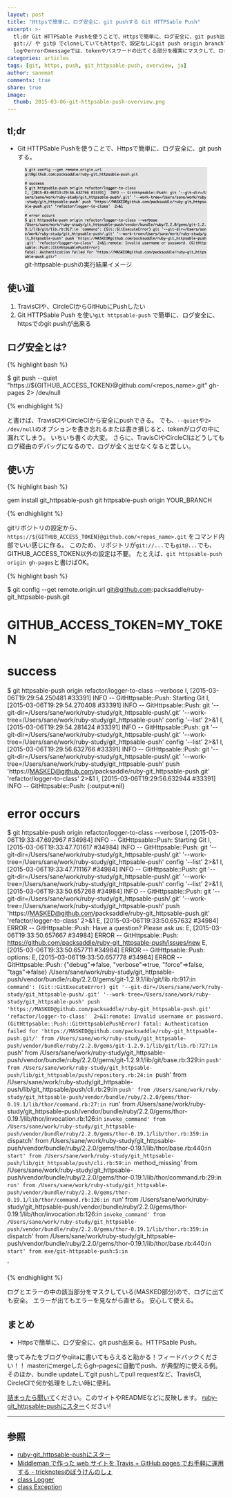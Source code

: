 ```yaml
---
layout: post
title: "Httpsで簡単に、ログ安全に、git pushする Git HTTPSable Push"
excerpt: >-
  tl;dr Git HTTPSable Pushを使うことで、Httpsで簡単に、ログ安全に、git push出来る。
  git:// や git@ でcloneしていてもhttpsで、設定なしにgit push origin branchできる。
  logやerrorのmessageでは、tokenやパスワードの出てくる部分を確実にマスクして、ログに出ても安全。
categories: articles
tags: [git, https, push, git_httpsable-push, overview, ja]
author: sanemat
comments: true
share: true
image:
  thumb: 2015-03-06-git-httpsable-push-overview.png
---
```


## tl;dr

* Git HTTPSable Pushを使うことで、Httpsで簡単に、ログ安全に、git pushする。

<figure>
  <img src="/images/2015-03-06-git-httpsable-push-overview.png" alt="Git HTTPSable Push">
  <figcaption>git-httpsable-pushの実行結果イメージ</figcaption>
</figure>

## 使い道

1. TravisCIや、CircleCIからGitHubにPushしたい
2. Git HTTPSable Push を使い`git httpsable-push` で簡単に、ログ安全に、httpsでのgit pushが出来る

## ログ安全とは?

{% highlight bash %}

$ git push --quiet "https://${GITHUB_ACCESS_TOKEN}@github.com/<repos_name>.git" gh-pages 2> /dev/null

{% endhighlight %}

と書けば、TravisCIやCircleCIから安全にpushできる。
でも、`--quiet`や`2> /dev/null`のオプションを書き忘れるまたは書き損じると、tokenがログの中に漏れてしまう。
いちいち書くの大変。
さらに、TravisCIやCircleCIはどうしてもログ経由のデバッグになるので、ログが全く出せなくなると苦しい。

## 使い方

{% highlight bash %}

gem install git_httpsable-push
git httpsable-push origin YOUR_BRANCH

{% endhighlight %}

gitリポジトリの設定から、`https://${GITHUB_ACCESS_TOKEN}@github.com/<repos_name>.git` をコマンド内部でいい感じに作る。
このため、リポジトリが`git://...`でも`git@...`でも、GITHUB_ACCESS_TOKEN以外の設定は不要。
たとえば、`git httpsable-push origin gh-pages`と書けばOK。

{% highlight bash %}

$ git config --get remote.origin.url
git@github.com:packsaddle/ruby-git_httpsable-push.git
# GITHUB_ACCESS_TOKEN=__MY_TOKEN__

# success
$ git httpsable-push origin refactor/logger-to-class --verbose
I, [2015-03-06T19:29:54.250481 #33391]  INFO -- GitHttpsable::Push: Starting Git
I, [2015-03-06T19:29:54.270408 #33391]  INFO -- GitHttpsable::Push: git '--git-dir=/Users/sane/work/ruby-study/git_httpsable-push/.git' '--work-tree=/Users/sane/work/ruby-study/git_httpsable-push' config '--list'  2>&1
I, [2015-03-06T19:29:54.281424 #33391]  INFO -- GitHttpsable::Push: git '--git-dir=/Users/sane/work/ruby-study/git_httpsable-push/.git' '--work-tree=/Users/sane/work/ruby-study/git_httpsable-push' config '--list'  2>&1
I, [2015-03-06T19:29:56.632766 #33391]  INFO -- GitHttpsable::Push: git '--git-dir=/Users/sane/work/ruby-study/git_httpsable-push/.git' '--work-tree=/Users/sane/work/ruby-study/git_httpsable-push' push 'https://MASKED@github.com/packsaddle/ruby-git_httpsable-push.git' 'refactor/logger-to-class'  2>&1
I, [2015-03-06T19:29:56.632944 #33391]  INFO -- GitHttpsable::Push: {:output=>nil}

# error occurs
$ git httpsable-push origin refactor/logger-to-class --verbose
I, [2015-03-06T19:33:47.692967 #34984]  INFO -- GitHttpsable::Push: Starting Git
I, [2015-03-06T19:33:47.701617 #34984]  INFO -- GitHttpsable::Push: git '--git-dir=/Users/sane/work/ruby-study/git_httpsable-push/.git' '--work-tree=/Users/sane/work/ruby-study/git_httpsable-push' config '--list'  2>&1
I, [2015-03-06T19:33:47.711167 #34984]  INFO -- GitHttpsable::Push: git '--git-dir=/Users/sane/work/ruby-study/git_httpsable-push/.git' '--work-tree=/Users/sane/work/ruby-study/git_httpsable-push' config '--list'  2>&1
I, [2015-03-06T19:33:50.657268 #34984]  INFO -- GitHttpsable::Push: git '--git-dir=/Users/sane/work/ruby-study/git_httpsable-push/.git' '--work-tree=/Users/sane/work/ruby-study/git_httpsable-push' push 'https://MASKED@github.com/packsaddle/ruby-git_httpsable-push.git' 'refactor/logger-to-class'  2>&1
E, [2015-03-06T19:33:50.657632 #34984] ERROR -- GitHttpsable::Push: Have a question? Please ask us:
E, [2015-03-06T19:33:50.657667 #34984] ERROR -- GitHttpsable::Push: https://github.com/packsaddle/ruby-git_httpsable-push/issues/new
E, [2015-03-06T19:33:50.657711 #34984] ERROR -- GitHttpsable::Push: options:
E, [2015-03-06T19:33:50.657778 #34984] ERROR -- GitHttpsable::Push: {"debug"=>false, "verbose"=>true, "force"=>false, "tags"=>false}
/Users/sane/work/ruby-study/git_httpsable-push/vendor/bundle/ruby/2.2.0/gems/git-1.2.9.1/lib/git/lib.rb:917:in `command': (Git::GitExecuteError) git '--git-dir=/Users/sane/work/ruby-study/git_httpsable-push/.git' '--work-tree=/Users/sane/work/ruby-study/git_httpsable-push' push 'https://MASKED@github.com/packsaddle/ruby-git_httpsable-push.git' 'refactor/logger-to-class'  2>&1:remote: Invalid username or password. (GitHttpsable::Push::GitHttpsablePushError)
fatal: Authentication failed for 'https://MASKED@github.com/packsaddle/ruby-git_httpsable-push.git/'
        from /Users/sane/work/ruby-study/git_httpsable-push/vendor/bundle/ruby/2.2.0/gems/git-1.2.9.1/lib/git/lib.rb:727:in `push'
        from /Users/sane/work/ruby-study/git_httpsable-push/vendor/bundle/ruby/2.2.0/gems/git-1.2.9.1/lib/git/base.rb:329:in `push'
        from /Users/sane/work/ruby-study/git_httpsable-push/lib/git_httpsable/push/repository.rb:24:in `push'
        from /Users/sane/work/ruby-study/git_httpsable-push/lib/git_httpsable/push/cli.rb:29:in `push'
        from /Users/sane/work/ruby-study/git_httpsable-push/vendor/bundle/ruby/2.2.0/gems/thor-0.19.1/lib/thor/command.rb:27:in `run'
        from /Users/sane/work/ruby-study/git_httpsable-push/vendor/bundle/ruby/2.2.0/gems/thor-0.19.1/lib/thor/invocation.rb:126:in `invoke_command'
        from /Users/sane/work/ruby-study/git_httpsable-push/vendor/bundle/ruby/2.2.0/gems/thor-0.19.1/lib/thor.rb:359:in `dispatch'
        from /Users/sane/work/ruby-study/git_httpsable-push/vendor/bundle/ruby/2.2.0/gems/thor-0.19.1/lib/thor/base.rb:440:in `start'
        from /Users/sane/work/ruby-study/git_httpsable-push/lib/git_httpsable/push/cli.rb:59:in `method_missing'
        from /Users/sane/work/ruby-study/git_httpsable-push/vendor/bundle/ruby/2.2.0/gems/thor-0.19.1/lib/thor/command.rb:29:in `run'
        from /Users/sane/work/ruby-study/git_httpsable-push/vendor/bundle/ruby/2.2.0/gems/thor-0.19.1/lib/thor/command.rb:126:in `run'
        from /Users/sane/work/ruby-study/git_httpsable-push/vendor/bundle/ruby/2.2.0/gems/thor-0.19.1/lib/thor/invocation.rb:126:in `invoke_command'
        from /Users/sane/work/ruby-study/git_httpsable-push/vendor/bundle/ruby/2.2.0/gems/thor-0.19.1/lib/thor.rb:359:in `dispatch'
        from /Users/sane/work/ruby-study/git_httpsable-push/vendor/bundle/ruby/2.2.0/gems/thor-0.19.1/lib/thor/base.rb:440:in `start'
        from exe/git-httpsable-push:5:in `<main>'

{% endhighlight %}

ログとエラーの中の該当部分をマスクしている(MASKED部分)ので、ログに出ても安全。
エラーが出てもエラーを見ながら直せる。
安心して使える。

## まとめ

* Httpsで簡単に、ログ安全に、git push出来る。HTTPSable Push。

使ってみたをブログやqiitaに書いてもらえると助かる！フィードバックください！！
masterにmergeしたらgh-pagesに自動でpush、が典型的に使える例。
そのほか、bundle updateしてgit pushしてpull requestなど、TravisCI, CircleCIで何か処理をしたい時に便利。

[詰まったら聞いて](https://github.com/packsaddle/ruby-git_httpsable-push/issues/new)ください。このサイトやREADMEなどに反映します。
[ruby-git_httpsable-pushにスター](https://github.com/packsaddle/ruby-git_httpsable-push)ください!

----

## 参照

* [ruby-git_httpsable-pushにスター](https://github.com/packsaddle/ruby-git_httpsable-push)
* [Middleman で作った web サイトを Travis + GitHub pages でお手軽に運用する - tricknotesのぼうけんのしょ](http://tricknotes.hateblo.jp/entry/2013/06/17/020229)
* [class Logger](http://docs.ruby-lang.org/ja/2.2.0/class/Logger.html)
* [class Exception](http://docs.ruby-lang.org/ja/2.2.0/class/Exception.html)
